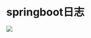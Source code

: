 # springboot日志


![](https://timgsa.baidu.com/timg?image&quality=80&size=b9999_10000&sec=1556726534021&di=2e831a97140eb4de18cb617983f399a0&imgtype=0&src=http%3A%2F%2Fimg2018.cnblogs.com%2Fblog%2F1455629%2F201811%2F1455629-20181101160453095-500934044.png)
